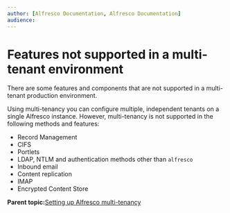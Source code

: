 ```yaml
---
author: [Alfresco Documentation, Alfresco Documentation]
audience: 
---
```


# Features not supported in a multi-tenant environment

There are some features and components that are not supported in a multi-tenant production environment.

Using multi-tenancy you can configure multiple, independent tenants on a single Alfresco instance. However, multi-tenancy is not supported in the following methods and features:

-   Record Management
-   CIFS
-   Portlets
-   LDAP, NTLM and authentication methods other than `alfresco`
-   Inbound email
-   Content replication
-   IMAP
-   Encrypted Content Store

**Parent topic:**[Setting up Alfresco multi-tenancy](../concepts/mt-intro.md)


